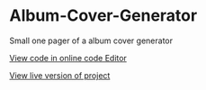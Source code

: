 # Album-Cover-Generator
Small one pager of a album cover generator

[View code in online code Editor](https://github1s.com/Blemming/Album-Cover-Generator)

[View live version of project](https://github.com/Blemming/Album-Cover-Generator/blob/main/index.html)
